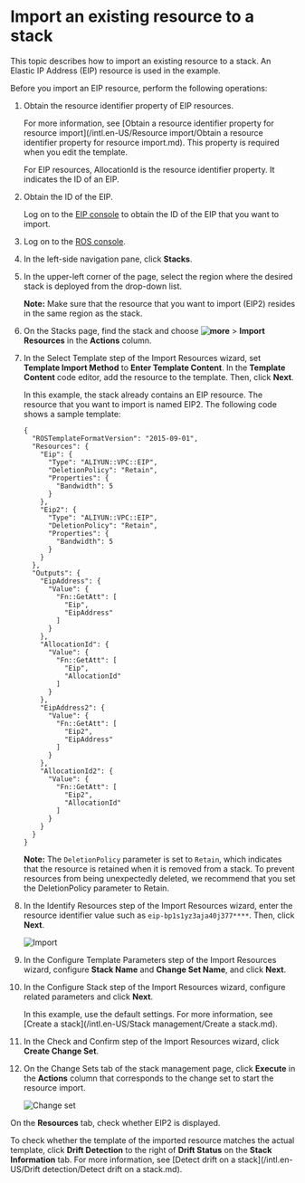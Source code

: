 # Import an existing resource to a stack

This topic describes how to import an existing resource to a stack. An Elastic IP Address \(EIP\) resource is used in the example.

Before you import an EIP resource, perform the following operations:

1.  Obtain the resource identifier property of EIP resources.

    For more information, see [Obtain a resource identifier property for resource import](/intl.en-US/Resource import/Obtain a resource identifier property for resource import.md). This property is required when you edit the template.

    For EIP resources, AllocationId is the resource identifier property. It indicates the ID of an EIP.

2.  Obtain the ID of the EIP.

    Log on to the [EIP console](https://vpc.console.aliyun.com/eip) to obtain the ID of the EIP that you want to import.


1.  Log on to the [ROS console](http://ros.console.aliyun.com).

2.  In the left-side navigation pane, click **Stacks**.

3.  In the upper-left corner of the page, select the region where the desired stack is deployed from the drop-down list.

    **Note:** Make sure that the resource that you want to import \(EIP2\) resides in the same region as the stack.

4.  On the Stacks page, find the stack and choose **![more](https://static-aliyun-doc.oss-accelerate.aliyuncs.com/assets/img/en-US/3069590161/p225579.png)** \> **Import Resources** in the **Actions** column.

5.  In the Select Template step of the Import Resources wizard, set **Template Import Method** to **Enter Template Content**. In the **Template Content** code editor, add the resource to the template. Then, click **Next**.

    In this example, the stack already contains an EIP resource. The resource that you want to import is named EIP2. The following code shows a sample template:

    ```
    {
      "ROSTemplateFormatVersion": "2015-09-01",
      "Resources": {
        "Eip": {
          "Type": "ALIYUN::VPC::EIP",
          "DeletionPolicy": "Retain",
          "Properties": {
            "Bandwidth": 5
          }
        },
        "Eip2": {
          "Type": "ALIYUN::VPC::EIP",
          "DeletionPolicy": "Retain",
          "Properties": {
            "Bandwidth": 5
          }
        }
      },
      "Outputs": {
        "EipAddress": {
          "Value": {
            "Fn::GetAtt": [
              "Eip",
              "EipAddress"
            ]
          }
        },
        "AllocationId": {
          "Value": {
            "Fn::GetAtt": [
              "Eip",
              "AllocationId"
            ]
          }
        },
        "EipAddress2": {
          "Value": {
            "Fn::GetAtt": [
              "Eip2",
              "EipAddress"
            ]
          }
        },
        "AllocationId2": {
          "Value": {
            "Fn::GetAtt": [
              "Eip2",
              "AllocationId"
            ]
          }
        }
      }
    }
    ```

    **Note:** The `DeletionPolicy` parameter is set to `Retain`, which indicates that the resource is retained when it is removed from a stack. To prevent resources from being unexpectedly deleted, we recommend that you set the DeletionPolicy parameter to Retain.

6.  In the Identify Resources step of the Import Resources wizard, enter the resource identifier value such as `eip-bp1s1yz3aja40j377****`. Then, click **Next**.

    ![Import](https://static-aliyun-doc.oss-accelerate.aliyuncs.com/assets/img/en-US/4069590161/p225583.png)

7.  In the Configure Template Parameters step of the Import Resources wizard, configure **Stack Name** and **Change Set Name**, and click **Next**.

8.  In the Configure Stack step of the Import Resources wizard, configure related parameters and click **Next**.

    In this example, use the default settings. For more information, see [Create a stack](/intl.en-US/Stack management/Create a stack.md).

9.  In the Check and Confirm step of the Import Resources wizard, click **Create Change Set**.

10. On the Change Sets tab of the stack management page, click **Execute** in the **Actions** column that corresponds to the change set to start the resource import.

    ![Change set](https://static-aliyun-doc.oss-accelerate.aliyuncs.com/assets/img/en-US/7086590161/p225564.png)


On the **Resources** tab, check whether EIP2 is displayed.

To check whether the template of the imported resource matches the actual template, click **Drift Detection** to the right of **Drift Status** on the **Stack Information** tab. For more information, see [Detect drift on a stack](/intl.en-US/Drift detection/Detect drift on a stack.md).

